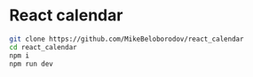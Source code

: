# React calendar

```Bash
git clone https://github.com/MikeBeloborodov/react_calendar
cd react_calendar
npm i
npm run dev
```

